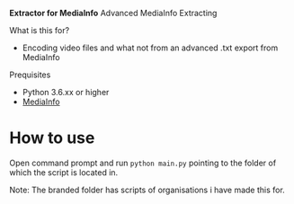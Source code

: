 **Extractor for MediaInfo**
Advanced MediaInfo Extracting

What is this for?
- Encoding video files and what not from an advanced .txt export from MediaInfo

Prequisites
- Python 3.6.xx or higher
- [MediaInfo](https://mediaarea.net/en/MediaInfo)

# How to use

Open command prompt and run `python main.py` pointing to the folder of which the script is located in.

Note: The branded folder has scripts of organisations i have made this for.
